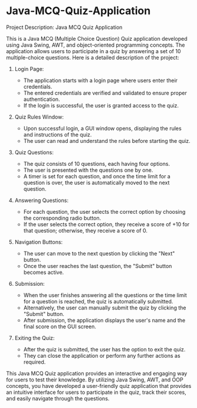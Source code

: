 # Java-MCQ-Quiz-Application
Project Description: Java MCQ Quiz Application

This is a Java MCQ (Multiple Choice Question) Quiz application developed using Java Swing, AWT, and object-oriented programming concepts. The application allows users to participate in a quiz by answering a set of 10 multiple-choice questions. Here is a detailed description of the project:

1. Login Page:
   - The application starts with a login page where users enter their credentials.
   - The entered credentials are verified and validated to ensure proper authentication.
   - If the login is successful, the user is granted access to the quiz.

2. Quiz Rules Window:
   - Upon successful login, a GUI window opens, displaying the rules and instructions of the quiz.
   - The user can read and understand the rules before starting the quiz.

3. Quiz Questions:
   - The quiz consists of 10 questions, each having four options.
   - The user is presented with the questions one by one.
   - A timer is set for each question, and once the time limit for a question is over, the user is automatically moved to the next question.

4. Answering Questions:
   - For each question, the user selects the correct option by choosing the corresponding radio button.
   - If the user selects the correct option, they receive a score of +10 for that question; otherwise, they receive a score of 0.

5. Navigation Buttons:
   - The user can move to the next question by clicking the "Next" button.
   - Once the user reaches the last question, the "Submit" button becomes active.

6. Submission:
   - When the user finishes answering all the questions or the time limit for a question is reached, the quiz is automatically submitted.
   - Alternatively, the user can manually submit the quiz by clicking the "Submit" button.
   - After submission, the application displays the user's name and the final score on the GUI screen.

7. Exiting the Quiz:
   - After the quiz is submitted, the user has the option to exit the quiz.
   - They can close the application or perform any further actions as required.

This Java MCQ Quiz application provides an interactive and engaging way for users to test their knowledge. By utilizing Java Swing, AWT, and OOP concepts, you have developed a user-friendly quiz application that provides an intuitive interface for users to participate in the quiz, track their scores, and easily navigate through the questions.

